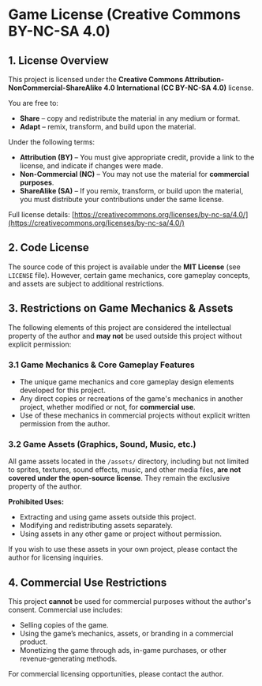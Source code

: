# **Game License (Creative Commons BY-NC-SA 4.0)**  

## **1. License Overview**  
This project is licensed under the **Creative Commons Attribution-NonCommercial-ShareAlike 4.0 International (CC BY-NC-SA 4.0)** license.  

You are free to:  
- **Share** – copy and redistribute the material in any medium or format.  
- **Adapt** – remix, transform, and build upon the material.  

Under the following terms:  
- **Attribution (BY)** – You must give appropriate credit, provide a link to the license, and indicate if changes were made.  
- **Non-Commercial (NC)** – You may not use the material for **commercial purposes**.  
- **ShareAlike (SA)** – If you remix, transform, or build upon the material, you must distribute your contributions under the same license.  

Full license details: [https://creativecommons.org/licenses/by-nc-sa/4.0/](https://creativecommons.org/licenses/by-nc-sa/4.0/)  

## **2. Code License**  
The source code of this project is available under the **MIT License** (see `LICENSE` file). However, certain game mechanics, core gameplay concepts, and assets are subject to additional restrictions.  

## **3. Restrictions on Game Mechanics & Assets**  
The following elements of this project are considered the intellectual property of the author and **may not** be used outside this project without explicit permission:  

### **3.1 Game Mechanics & Core Gameplay Features**  
- The unique game mechanics and core gameplay design elements developed for this project.  
- Any direct copies or recreations of the game's mechanics in another project, whether modified or not, for **commercial use**.  
- Use of these mechanics in commercial projects without explicit written permission from the author.  

### **3.2 Game Assets (Graphics, Sound, Music, etc.)**  
All game assets located in the `/assets/` directory, including but not limited to sprites, textures, sound effects, music, and other media files, **are not covered under the open-source license**. They remain the exclusive property of the author.  

**Prohibited Uses:**  
- Extracting and using game assets outside this project.  
- Modifying and redistributing assets separately.  
- Using assets in any other game or project without permission.  

If you wish to use these assets in your own project, please contact the author for licensing inquiries.  

## **4. Commercial Use Restrictions**  
This project **cannot** be used for commercial purposes without the author's consent. Commercial use includes:  
- Selling copies of the game.  
- Using the game’s mechanics, assets, or branding in a commercial product.  
- Monetizing the game through ads, in-game purchases, or other revenue-generating methods.  

For commercial licensing opportunities, please contact the author.
